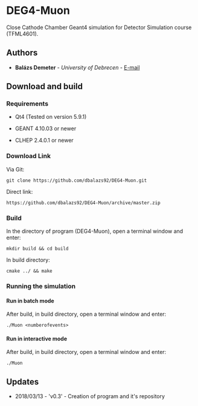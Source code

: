 # DEG4-Muon

Close Cathode Chamber Geant4 simulation for Detector Simulation course (TFML4601).

## Authors

* **Balázs Demeter** - *University of Debrecen* - [E-mail](mailto:balazsdemeter92@gmail.com)

## Download and build

### Requirements

* Qt4 (Tested on version 5.9.1) 

* GEANT 4.10.03 or newer

* CLHEP 2.4.0.1 or newer

### Download Link

Via Git:

```
git clone https://github.com/dbalazs92/DEG4-Muon.git
```

Direct link:

```
https://github.com/dbalazs92/DEG4-Muon/archive/master.zip
```

### Build

In the directory of program (DEG4-Muon), open a terminal window and enter:

```
mkdir build && cd build
```

In build directory:

```
cmake ../ && make
``` 

### Running the simulation
 
#### Run in batch mode

After build, in build directory, open a terminal window and enter:

```
./Muon <numberofevents>
```

#### Run in interactive mode

After build, in build directory, open a terminal window and enter:

```
./Muon
```

## Updates

* 2018/03/13 - 'v0.3' - Creation of program and it's repository
